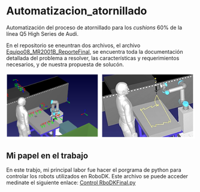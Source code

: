 # Automatizacion_atornillado
Automatización del proceso de atornillado para los _cushions_ 60% de la línea Q5 High Series de Audi.

En el repositorio se eneuntran dos archivos, el archivo [Equipo08_MR2001B_ReporteFinal](https://github.com/alejandro3141592/Automatizacion_atornillado/blob/18fb5c7d6908fde194ace60163ba11af0fc5abad/Equipo08_MR3001B_ReporteFinalDeRETO_DesarrolloDeCeldaRob%C3%B3ticaColaborativa%20(1).pdf), se encuentra toda la documentación detallada del problema a resolver, las características y requerimientos necesarios, y de nuestra propuesta de solucón.

![Imagen de propuesta](https://github.com/alejandro3141592/Automatizacion_atornillado/blob/main/Atornillado.png)


## Mi papel en el trabajo

En este trabjo, mi principal labor fue hacer el porgrama de python para controlar los robots utilizados en RoboDK. Este archivo se puede acceder medinate el siguiente enlace: [Control RboDKFinal.py](ControlRoboDKVFinal.py)


